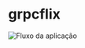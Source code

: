 # grpcflix
![Fluxo da aplicação](https://drive.google.com/file/d/125D32HTi25aZmtNM9FqbYik_Mk5wO_tX/view?usp=sharing)

